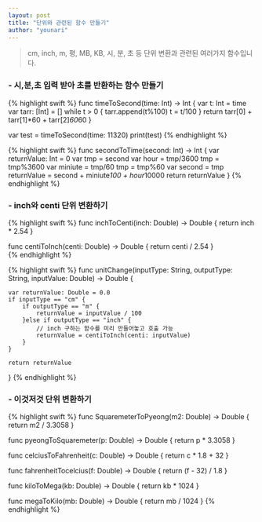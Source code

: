 ```yaml
---
layout: post
title: "단위와 관련된 함수 만들기"
author: "younari"
---
```

 
> cm, inch, m, 평, MB, KB, 시, 분, 초 등 단위 변환과 관련된 여러가지 함수입니다.

### - 시,분,초 입력 받아 초를 반환하는 함수 만들기

{% highlight swift %}
func timeToSecond(time: Int) -> Int {
    var t: Int = time
    var tarr: [Int] = []
    while t > 0 {
        tarr.append(t%100)
        t = t/100
    }
    return tarr[0] + tarr[1]*60 + tarr[2]*60*60
}

var test = timeToSecond(time: 11320)
print(test)
{% endhighlight %}


{% highlight swift %}
func secondToTime(second: Int) -> Int {
    var returnValue: Int = 0
    var tmp = second
    var hour = tmp/3600
    tmp = tmp%3600
    var miniute = tmp/60
    tmp = tmp%60
    var second = tmp
    returnValue = second + miniute*100 + hour*10000
    return returnValue
}
{% endhighlight %}

### - inch와 centi 단위 변환하기

{% highlight swift %}
func inchToCenti(inch: Double) -> Double {
    return inch * 2.54
}

func centiToInch(centi: Double) -> Double {
    return centi / 2.54
}   
{% endhighlight %}

{% highlight swift %}
func unitChange(inputType: String, outputType: String, inputValue: Double) -> Double {
    
    var returnValue: Double = 0.0
    if inputType == "cm" {
        if outputType == "m" {
            returnValue = inputValue / 100
        }else if outputType == "inch" {
            // inch 구하는 함수를 미리 만들어놓고 호출 가능
            returnValue = centiToInch(centi: inputValue)
        }
    }
    
    return returnValue
}
{% endhighlight %}

### - 이것저것 단위 변환하기

{% highlight swift %}
func SquaremeterToPyeong(m2: Double) -> Double {
    return m2 / 3.3058
}

func pyeongToSquaremeter(p: Double) -> Double {
    return p * 3.3058
}

func celciusToFahrenheit(c: Double) -> Double {
    return c * 1.8 + 32
}

func fahrenheitTocelcius(f: Double) -> Double {
    return (f - 32) / 1.8
}

func kiloToMega(kb: Double) -> Double {
    return kb * 1024
}

func megaToKilo(mb: Double) -> Double {
    return mb / 1024
}
{% endhighlight %}